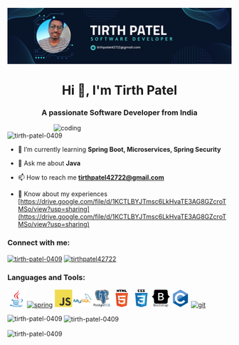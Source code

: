 ![logo](https://github.com/tirth-patel-0409/tirth-patel-0409/blob/main/Banner.png)

<h1 align="center">Hi 👋, I'm Tirth Patel</h1>
<h3 align="center">A passionate Software Developer from India</h3>

<img align="right" alt="coding" width="400" src="https://user-images.githubusercontent.com/55389276/140866485-8fb1c876-9a8f-4d6a-98dc-08c4981eaf70.gif">


<p align="left"> <img src="https://komarev.com/ghpvc/?username=tirth-patel-0409&label=Profile%20views&color=0e75b6&style=flat" alt="tirth-patel-0409" /> </p>

- 🌱 I’m currently learning **Spring Boot, Microservices, Spring Security**

- 💬 Ask me about **Java**

- 📫 How to reach me **tirthpatel42722@gmail.com**

- 📄 Know about my experiences [https://drive.google.com/file/d/1KCTLBYJTmsc6LkHvaTE3AG8GZcroTMSo/view?usp=sharing](https://drive.google.com/file/d/1KCTLBYJTmsc6LkHvaTE3AG8GZcroTMSo/view?usp=sharing)

<h3 align="left">Connect with me:</h3>
<p align="left">
<a href="https://linkedin.com/in/tirth-patel-0409" target="blank"><img align="center" src="https://raw.githubusercontent.com/rahuldkjain/github-profile-readme-generator/master/src/images/icons/Social/linked-in-alt.svg" alt="tirth-patel-0409" height="30" width="40" /></a>
<a href="https://www.hackerrank.com/tirthpatel42722" target="blank"><img align="center" src="https://raw.githubusercontent.com/rahuldkjain/github-profile-readme-generator/master/src/images/icons/Social/hackerrank.svg" alt="tirthpatel42722" height="30" width="40" /></a>
</p>

<h3 align="left">Languages and Tools:</h3>
<p align="left">
<a href="https://www.java.com" target="_blank" rel="noreferrer"> <img src="https://raw.githubusercontent.com/devicons/devicon/master/icons/java/java-original.svg" alt="java" width="40" height="40"/></a> 
<a href="https://spring.io/" target="_blank" rel="noreferrer"> <img src="https://www.vectorlogo.zone/logos/springio/springio-icon.svg" alt="spring" width="40" height="40"/></a> 
<a href="https://developer.mozilla.org/en-US/docs/Web/JavaScript" target="_blank" rel="noreferrer"> <img src="https://raw.githubusercontent.com/devicons/devicon/master/icons/javascript/javascript-original.svg" alt="javascript" width="40" height="40"/></a> 
<a href="https://www.mysql.com/" target="_blank" rel="noreferrer"> <img src="https://raw.githubusercontent.com/devicons/devicon/master/icons/mysql/mysql-original-wordmark.svg" alt="mysql" width="40" height="40"/></a> 
<a href="https://www.postgresql.org" target="_blank" rel="noreferrer"> <img src="https://raw.githubusercontent.com/devicons/devicon/master/icons/postgresql/postgresql-original-wordmark.svg" alt="postgresql" width="40" height="40"/></a>
<a href="https://www.w3.org/html/" target="_blank" rel="noreferrer"> <img src="https://raw.githubusercontent.com/devicons/devicon/master/icons/html5/html5-original-wordmark.svg" alt="html5" width="40" height="40"/></a> 
<a href="https://www.w3schools.com/css/" target="_blank" rel="noreferrer"> <img src="https://raw.githubusercontent.com/devicons/devicon/master/icons/css3/css3-original-wordmark.svg" alt="css3" width="40" height="40"/></a> 
<a href="https://getbootstrap.com" target="_blank" rel="noreferrer"> <img src="https://raw.githubusercontent.com/devicons/devicon/master/icons/bootstrap/bootstrap-plain-wordmark.svg" alt="bootstrap" width="40" height="40"/></a> 
<a href="https://www.cprogramming.com/" target="_blank" rel="noreferrer"> <img src="https://raw.githubusercontent.com/devicons/devicon/master/icons/c/c-original.svg" alt="c" width="40" height="40"/></a> 
<a href="https://git-scm.com/" target="_blank" rel="noreferrer"> <img src="https://www.vectorlogo.zone/logos/git-scm/git-scm-icon.svg" alt="git" width="40" height="40"/></a> 
</p>

<p><img align="left" src="https://github-readme-stats.vercel.app/api/top-langs?username=tirth-patel-0409&show_icons=true&locale=en&layout=compact" alt="tirth-patel-0409" /></p>

<p>&nbsp;<img align="center" src="https://github-readme-stats.vercel.app/api?username=tirth-patel-0409&show_icons=true&locale=en" alt="tirth-patel-0409" /></p>

<p><img align="center" src="https://github-readme-streak-stats.herokuapp.com/?user=tirth-patel-0409&" alt="tirth-patel-0409" /></p>
